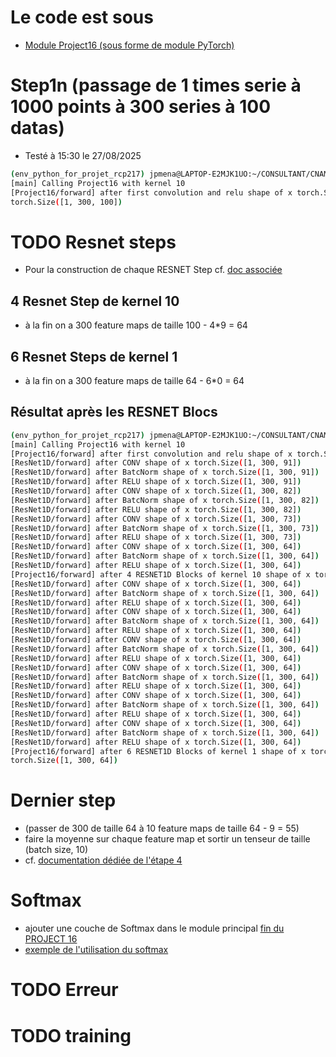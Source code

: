# Le code est sous 
* [Module Project16 (sous forme de module PyTorch)](../../PYTHON/projetct16_module.py)
# Step1n (passage de 1 times serie à 1000 points à 300 series à 100 datas)
* Testé à 15:30 le 27/08/2025
```bash
(env_python_for_projet_rcp217) jpmena@LAPTOP-E2MJK1UO:~/CONSULTANT/CNAM/rcp217_project/PYTHON$ python projetct16_module.py 
[main] Calling Project16 with kernel 10
[Project16/forward] after first convolution and relu shape of x torch.Size([1, 300, 100])
torch.Size([1, 300, 100])
```
# TODO Resnet steps
* Pour la construction de chaque RESNET Step cf. [doc associée](./2-RESNET.md)
## 4 Resnet Step de kernel 10

* à la fin on a 300 feature maps de taille 100 - 4*9 = 64
## 6 Resnet Steps de kernel 1

* à la fin on a 300 feature maps de taille 64 - 6*0 = 64
## Résultat après les RESNET Blocs
```bash
(env_python_for_projet_rcp217) jpmena@LAPTOP-E2MJK1UO:~/CONSULTANT/CNAM/rcp217_project/PYTHON$ python projetct16_module.py 
[main] Calling Project16 with kernel 10
[Project16/forward] after first convolution and relu shape of x torch.Size([1, 300, 100])
[ResNet1D/forward] after CONV shape of x torch.Size([1, 300, 91])
[ResNet1D/forward] after BatcNorm shape of x torch.Size([1, 300, 91])
[ResNet1D/forward] after RELU shape of x torch.Size([1, 300, 91])
[ResNet1D/forward] after CONV shape of x torch.Size([1, 300, 82])
[ResNet1D/forward] after BatcNorm shape of x torch.Size([1, 300, 82])
[ResNet1D/forward] after RELU shape of x torch.Size([1, 300, 82])
[ResNet1D/forward] after CONV shape of x torch.Size([1, 300, 73])
[ResNet1D/forward] after BatcNorm shape of x torch.Size([1, 300, 73])
[ResNet1D/forward] after RELU shape of x torch.Size([1, 300, 73])
[ResNet1D/forward] after CONV shape of x torch.Size([1, 300, 64])
[ResNet1D/forward] after BatcNorm shape of x torch.Size([1, 300, 64])
[ResNet1D/forward] after RELU shape of x torch.Size([1, 300, 64])
[Project16/forward] after 4 RESNET1D Blocks of kernel 10 shape of x torch.Size([1, 300, 64])
[ResNet1D/forward] after CONV shape of x torch.Size([1, 300, 64])
[ResNet1D/forward] after BatcNorm shape of x torch.Size([1, 300, 64])
[ResNet1D/forward] after RELU shape of x torch.Size([1, 300, 64])
[ResNet1D/forward] after CONV shape of x torch.Size([1, 300, 64])
[ResNet1D/forward] after BatcNorm shape of x torch.Size([1, 300, 64])
[ResNet1D/forward] after RELU shape of x torch.Size([1, 300, 64])
[ResNet1D/forward] after CONV shape of x torch.Size([1, 300, 64])
[ResNet1D/forward] after BatcNorm shape of x torch.Size([1, 300, 64])
[ResNet1D/forward] after RELU shape of x torch.Size([1, 300, 64])
[ResNet1D/forward] after CONV shape of x torch.Size([1, 300, 64])
[ResNet1D/forward] after BatcNorm shape of x torch.Size([1, 300, 64])
[ResNet1D/forward] after RELU shape of x torch.Size([1, 300, 64])
[ResNet1D/forward] after CONV shape of x torch.Size([1, 300, 64])
[ResNet1D/forward] after BatcNorm shape of x torch.Size([1, 300, 64])
[ResNet1D/forward] after RELU shape of x torch.Size([1, 300, 64])
[ResNet1D/forward] after CONV shape of x torch.Size([1, 300, 64])
[ResNet1D/forward] after BatcNorm shape of x torch.Size([1, 300, 64])
[ResNet1D/forward] after RELU shape of x torch.Size([1, 300, 64])
[Project16/forward] after 6 RESNET1D Blocks of kernel 1 shape of x torch.Size([1, 300, 64])
torch.Size([1, 300, 64])
```
# Dernier step 
* (passer de 300 de taille 64 à 10 feature maps de taille 64 - 9 = 55)
* faire la moyenne sur chaque feature map et sortir un tenseur de taille (batch size, 10)
* cf. [documentation dédiée de l'étape 4](./4-AVERAGING.md)
# Softmax
* ajouter une couche de Softmax dans le module principal [fin du PROJECT 16](../../PYTHON/projetct16_module.py)
* [exemple de l'utilisation du softmax](https://how.dev/answers/what-is-pytorch-softmax)
# TODO Erreur
# TODO training